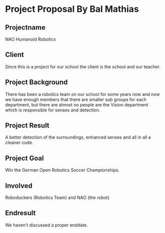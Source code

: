 # Project Proposal By Bal Mathias
## Projectname
NAO Humanoid Robotics
## Client
Since this is a project for our school the client is the school and our teacher.
## Project Background
There has been a robotics team on our school for some years now and now we have enough members that there are smaller sub groups for each department, but there are almost no people are the Vision department which is responsible for senses and detection.
## Project Result
A better detection of the surroundings, enhanced senses and all in all a cleaner code.
## Project Goal
Win the German Open Robotics Soccer Championships.
## Involved
Roboduckers (Robotics Team) and NAO (the robot)
## Endresult
We haven't discussed a proper enddate.
